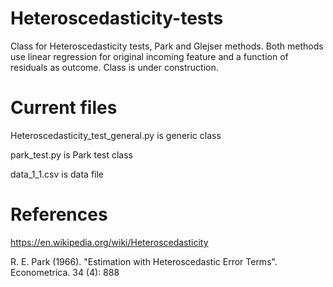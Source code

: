 # Heteroscedasticity-tests
 Class for Heteroscedasticity tests, Park and Glejser methods.  Both methods use linear regression for original incoming feature and a function of residuals as outcome.
 Class is under construction.
 
 # Current files
 Heteroscedasticity_test_general.py is generic class
 
 park_test.py is Park test class
 
 data_1_1.csv is data file
 
# References
https://en.wikipedia.org/wiki/Heteroscedasticity

R. E. Park (1966). "Estimation with Heteroscedastic Error Terms". Econometrica. 34 (4): 888
